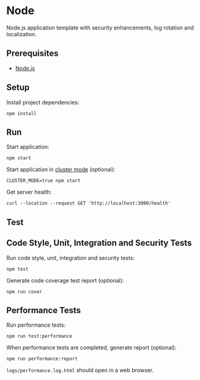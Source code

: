 # Node

Node.js application template with security enhancements, log rotation and localization.

## Prerequisites

- [Node.js](https://nodejs.org)

## Setup

Install project dependencies:

```console
npm install
```

## Run

Start application:

```console
npm start
```

Start application in [cluster mode](https://nodejs.org/api/cluster.html#cluster_cluster) (optional):

```console
CLUSTER_MODE=true npm start
```

Get server health:

```console
curl --location --request GET 'http://localhost:3000/health'
```

## Test

## Code Style, Unit, Integration and Security Tests

Run code style, unit, integration and security tests:

```console
npm test
```

Generate code coverage test report (optional):

```console
npm run cover
```

## Performance Tests

Run performance tests:

```console
npm run test:performance
```

When performance tests are completed, generate report (optional):

```console
npm run performance:report
```

`logs/performance.log.html` should open in a web browser.
